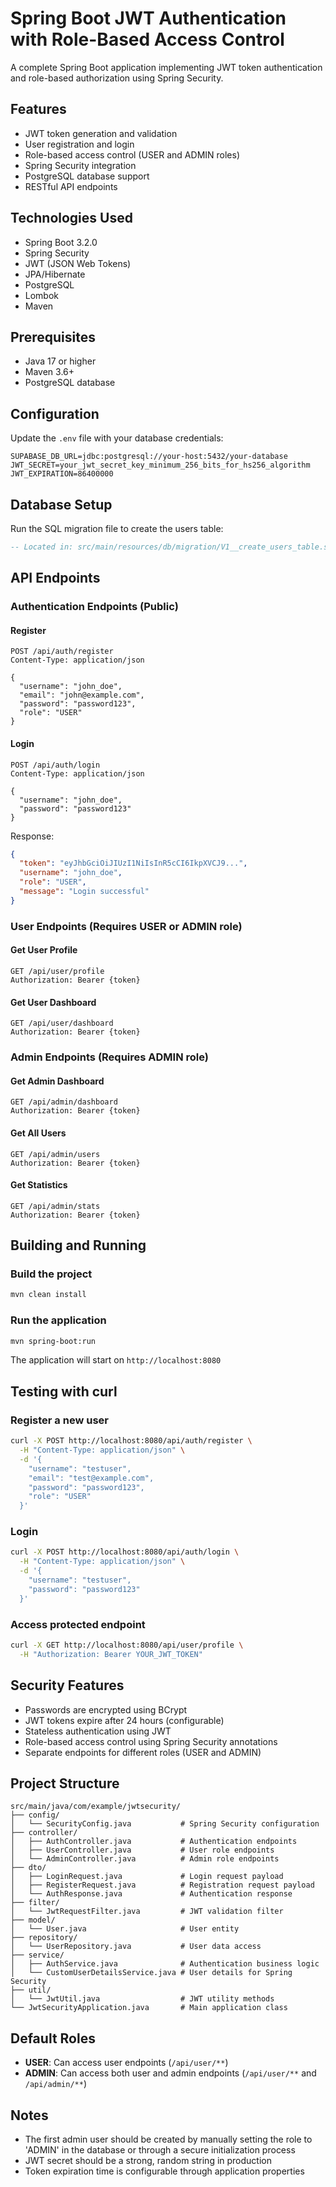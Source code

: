# Spring Boot JWT Authentication with Role-Based Access Control

A complete Spring Boot application implementing JWT token authentication and role-based authorization using Spring Security.

## Features

- JWT token generation and validation
- User registration and login
- Role-based access control (USER and ADMIN roles)
- Spring Security integration
- PostgreSQL database support
- RESTful API endpoints

## Technologies Used

- Spring Boot 3.2.0
- Spring Security
- JWT (JSON Web Tokens)
- JPA/Hibernate
- PostgreSQL
- Lombok
- Maven

## Prerequisites

- Java 17 or higher
- Maven 3.6+
- PostgreSQL database

## Configuration

Update the `.env` file with your database credentials:

```properties
SUPABASE_DB_URL=jdbc:postgresql://your-host:5432/your-database
JWT_SECRET=your_jwt_secret_key_minimum_256_bits_for_hs256_algorithm
JWT_EXPIRATION=86400000
```

## Database Setup

Run the SQL migration file to create the users table:

```sql
-- Located in: src/main/resources/db/migration/V1__create_users_table.sql
```

## API Endpoints

### Authentication Endpoints (Public)

#### Register
```
POST /api/auth/register
Content-Type: application/json

{
  "username": "john_doe",
  "email": "john@example.com",
  "password": "password123",
  "role": "USER"
}
```

#### Login
```
POST /api/auth/login
Content-Type: application/json

{
  "username": "john_doe",
  "password": "password123"
}
```

Response:
```json
{
  "token": "eyJhbGciOiJIUzI1NiIsInR5cCI6IkpXVCJ9...",
  "username": "john_doe",
  "role": "USER",
  "message": "Login successful"
}
```

### User Endpoints (Requires USER or ADMIN role)

#### Get User Profile
```
GET /api/user/profile
Authorization: Bearer {token}
```

#### Get User Dashboard
```
GET /api/user/dashboard
Authorization: Bearer {token}
```

### Admin Endpoints (Requires ADMIN role)

#### Get Admin Dashboard
```
GET /api/admin/dashboard
Authorization: Bearer {token}
```

#### Get All Users
```
GET /api/admin/users
Authorization: Bearer {token}
```

#### Get Statistics
```
GET /api/admin/stats
Authorization: Bearer {token}
```

## Building and Running

### Build the project
```bash
mvn clean install
```

### Run the application
```bash
mvn spring-boot:run
```

The application will start on `http://localhost:8080`

## Testing with curl

### Register a new user
```bash
curl -X POST http://localhost:8080/api/auth/register \
  -H "Content-Type: application/json" \
  -d '{
    "username": "testuser",
    "email": "test@example.com",
    "password": "password123",
    "role": "USER"
  }'
```

### Login
```bash
curl -X POST http://localhost:8080/api/auth/login \
  -H "Content-Type: application/json" \
  -d '{
    "username": "testuser",
    "password": "password123"
  }'
```

### Access protected endpoint
```bash
curl -X GET http://localhost:8080/api/user/profile \
  -H "Authorization: Bearer YOUR_JWT_TOKEN"
```

## Security Features

- Passwords are encrypted using BCrypt
- JWT tokens expire after 24 hours (configurable)
- Stateless authentication using JWT
- Role-based access control using Spring Security annotations
- Separate endpoints for different roles (USER and ADMIN)

## Project Structure

```
src/main/java/com/example/jwtsecurity/
├── config/
│   └── SecurityConfig.java           # Spring Security configuration
├── controller/
│   ├── AuthController.java           # Authentication endpoints
│   ├── UserController.java           # User role endpoints
│   └── AdminController.java          # Admin role endpoints
├── dto/
│   ├── LoginRequest.java             # Login request payload
│   ├── RegisterRequest.java          # Registration request payload
│   └── AuthResponse.java             # Authentication response
├── filter/
│   └── JwtRequestFilter.java         # JWT validation filter
├── model/
│   └── User.java                     # User entity
├── repository/
│   └── UserRepository.java           # User data access
├── service/
│   ├── AuthService.java              # Authentication business logic
│   └── CustomUserDetailsService.java # User details for Spring Security
├── util/
│   └── JwtUtil.java                  # JWT utility methods
└── JwtSecurityApplication.java       # Main application class
```

## Default Roles

- **USER**: Can access user endpoints (`/api/user/**`)
- **ADMIN**: Can access both user and admin endpoints (`/api/user/**` and `/api/admin/**`)

## Notes

- The first admin user should be created by manually setting the role to 'ADMIN' in the database or through a secure initialization process
- JWT secret should be a strong, random string in production
- Token expiration time is configurable through application properties
